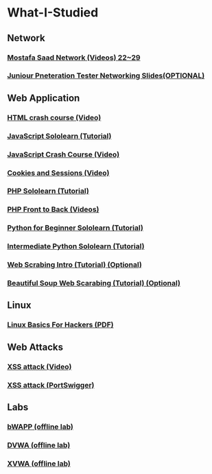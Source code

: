 # What-I-Studied
## Network
### [Mostafa Saad Network (Videos) 22~29](https://www.youtube.com/watch?v=6VsCufW2F80&list=PLtr9ezc61PUbA2l3MiE4YbrgITJN84N-C&index=22)
### [Juniour Pneteration Tester Networking Slides(OPTIONAL)](https://mega.nz/folder/WqBgQDba#f2GNE-G-bfMOg31jdQ42xw/file/fn4GEZbR)
## Web Application
### [HTML crash course (Video)](https://www.youtube.com/watch?v=iYM2zFP3Zn0)
### [JavaScript Sololearn (Tutorial)](https://www.sololearn.com/learning/1024)
### [JavaScript Crash Course (Video)](https://www.youtube.com/watch?v=hdI2bqOjy3c)
### [Cookies and Sessions (Video)](https://www.youtube.com/watch?v=7L7bY8jbAtA&list=PLky4bd7_03m-NU50dSLbA5051Eyllao-Q&index=15)
### [PHP Sololearn (Tutorial)](https://www.sololearn.com/learning/1059)
### [PHP Front to Back (Videos)](https://www.youtube.com/watch?v=oJbfyzaA2QA&list=PLillGF-Rfqbap2IB6ZS4BBBcYPagAjpjn)
### [Python for Beginner Sololearn (Tutorial)](https://www.sololearn.com/learning/1157)
### [Intermediate Python Sololearn (Tutorial)](https://www.sololearn.com/learning/1158)
### [Web Scrabing Intro (Tutorial) (Optional)](https://realpython.com/python-web-scraping-practical-introduction)
### [Beautiful Soup Web Scarabing (Tutorial) (Optional)](https://realpython.com/beautiful-soup-web-scraper-python)
## Linux
### [Linux Basics For Hackers (PDF)](https://www.pdfdrive.com/linux-basics-for-hackers-getting-started-with-networking-scripting-and-security-in-kali-e183866929.html)
## Web Attacks
### [XSS attack (Video)](https://www.youtube.com/watch?v=bDfZ-LA0ZkA&list=PLdxfDCLPISTRvbPZ_mMUQtDMZuV4nSRJb)
### [XSS attack (PortSwigger)](https://portswigger.net/web-security/cross-site-scripting)
## Labs
### [bWAPP (offline lab)](https://sourceforge.net/projects/bwapp)
### [DVWA (offline lab)](https://sourceforge.net/projects/dvwa.mirror)
### [XVWA (offline lab)](https://github.com/s4n7h0/xvwa)
